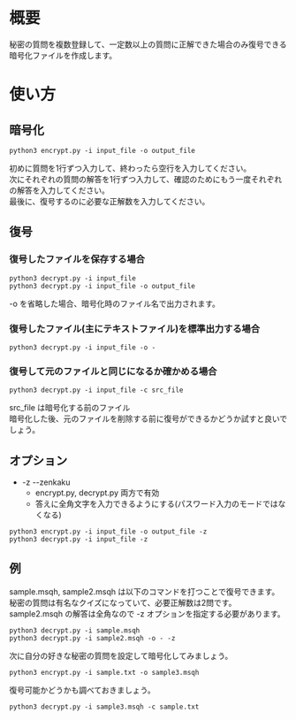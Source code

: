 # 概要

秘密の質問を複数登録して、一定数以上の質問に正解できた場合のみ復号できる暗号化ファイルを作成します。

# 使い方

## 暗号化

```
python3 encrypt.py -i input_file -o output_file
```

初めに質問を1行ずつ入力して、終わったら空行を入力してください。<br>
次にそれぞれの質問の解答を1行ずつ入力して、確認のためにもう一度それぞれの解答を入力してください。<br>
最後に、復号するのに必要な正解数を入力してください。<br>

## 復号

### 復号したファイルを保存する場合
```
python3 decrypt.py -i input_file
python3 decrypt.py -i input_file -o output_file
```
-o を省略した場合、暗号化時のファイル名で出力されます。

### 復号したファイル(主にテキストファイル)を標準出力する場合
```
python3 decrypt.py -i input_file -o -
```

### 復号して元のファイルと同じになるか確かめる場合
```
python3 decrypt.py -i input_file -c src_file
```
src_file は暗号化する前のファイル<br>
暗号化した後、元のファイルを削除する前に復号ができるかどうか試すと良いでしょう。<br>

## オプション

-	-z --zenkaku
	-	encrypt.py, decrypt.py 両方で有効
	-	答えに全角文字を入力できるようにする(パスワード入力のモードではなくなる)
```
python3 encrypt.py -i input_file -o output_file -z
python3 decrypt.py -i input_file -z
```

## 例

sample.msqh, sample2.msqh は以下のコマンドを打つことで復号できます。<br>
秘密の質問は有名なクイズになっていて、必要正解数は2問です。<br>
sample2.msqh の解答は全角なので -z オプションを指定する必要があります。<br>
```
python3 decrypt.py -i sample.msqh
python3 decrypt.py -i sample2.msqh -o - -z
```

次に自分の好きな秘密の質問を設定して暗号化してみましょう。
```
python3 encrypt.py -i sample.txt -o sample3.msqh
```

復号可能かどうかも調べておきましょう。
```
python3 decrypt.py -i sample3.msqh -c sample.txt
```
